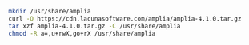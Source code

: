 ﻿```sh
mkdir /usr/share/amplia
curl -O https://cdn.lacunasoftware.com/amplia/amplia-4.1.0.tar.gz
tar xzf amplia-4.1.0.tar.gz -C /usr/share/amplia
chmod -R a=,u+rwX,go+rX /usr/share/amplia
```
